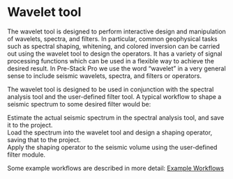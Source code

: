 # Wavelet tool

The wavelet tool is designed to perform interactive design and manipulation of wavelets, spectra, and filters. In particular, common geophysical tasks such as spectral shaping, whitening, and colored inversion can be carried out using the wavelet tool to design the operators. It has a variety of signal processing functions which can be used in a flexible way to achieve the desired result. In Pre-Stack Pro we use the word “wavelet” in a very general sense to include seismic wavelets, spectra, and filters or operators.

The wavelet tool is designed to be used in conjunction with the spectral analysis tool and the user-defined filter tool. A typical workflow to shape a seismic spectrum to some desired filter would be:

Estimate the actual seismic spectrum in the spectral analysis tool, and save it to the project.  
Load the spectrum into the wavelet tool and design a shaping operator, saving that to the project.  
Apply the shaping operator to the seismic volume using the user-defined filter module.

Some example workflows are described in more detail: [Example Workflows](example_workflows.md)

